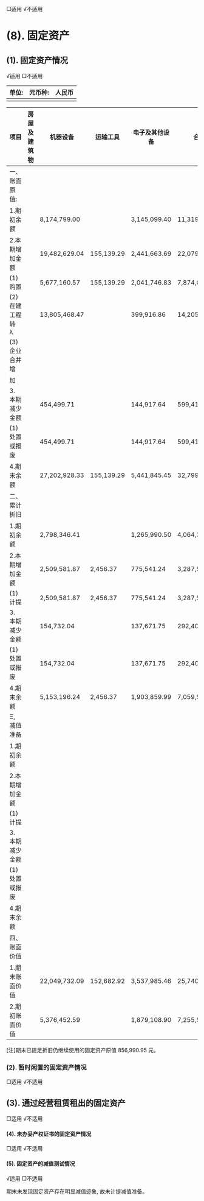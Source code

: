 □适用 √不适用

# (8). 固定资产

## (1). 固定资产情况

√适用 □不适用

| 单位: | 元币种: | 人民币 |
|-----|------|-----|
|     |      |     |

| 项目             | 房屋及建筑<br>物 | 机器设备          | 运输工具       | 电子及其他设备      | 合计            |
|----------------|------------|---------------|------------|--------------|---------------|
| 一、账面原值:        |            |               |            |              |               |
| 1.期初余额         |            | 8,174,799.00  |            | 3,145,099.40 | 11,319,898.40 |
| 2.本期增加金额       |            | 19,482,629.04 | 155,139.29 | 2,441,663.69 | 22,079,432.02 |
| (1) 购置         |            | 5,677,160.57  | 155,139.29 | 2,041,746.83 | 7,874,046.69  |
| (2) 在建工程转<br>λ |            | 13,805,468.47 |            | 399,916.86   | 14,205,385.33 |
| (3) 企业合并增      |            |               |            |              |               |
| 加              |            |               |            |              |               |
| 3. 本期减少金额      |            | 454,499.71    |            | 144,917.64   | 599,417.35    |
| (1) 处置或报废      |            | 454,499.71    |            | 144,917.64   | 599,417.35    |
| 4.期末余额         |            | 27,202,928.33 | 155,139.29 | 5,441,845.45 | 32,799,913.07 |
| 二、累计折旧         |            |               |            |              |               |
| 1.期初余额         |            | 2,798,346.41  |            | 1,265,990.50 | 4,064,336.91  |
| 2.本期增加金额       |            | 2,509,581.87  | 2,456.37   | 775,541.24   | 3,287,579.48  |
| (1) 计提         |            | 2,509,581.87  | 2,456.37   | 775,541.24   | 3,287,579.48  |
| 3. 本期减少金额      |            | 154,732.04    |            | 137,671.75   | 292,403.79    |
| (1) 处置或报废      |            | 154,732.04    |            | 137,671.75   | 292,403.79    |
| 4.期末余额         |            | 5,153,196.24  | 2,456.37   | 1,903,859.99 | 7,059,512.60  |
| Ξ,<br>减值准备     |            |               |            |              |               |
| 1.期初余额         |            |               |            |              |               |
| 2.本期增加金额       |            |               |            |              |               |
| (1) 计提         |            |               |            |              |               |
| 3. 本期减少金额      |            |               |            |              |               |
| (1) 处置或报废      |            |               |            |              |               |
| 4.期末余额         |            |               |            |              |               |
| 四、账面价值         |            |               |            |              |               |
| 1.期末账面价值       |            | 22,049,732.09 | 152,682.92 | 3,537,985.46 | 25,740,400.47 |
| 2.期初账面价值       |            | 5,376,452.59  |            | 1,879,108.90 | 7,255,561.49  |

[注]期末已提足折旧仍继续使用的固定资产原值 856,990.95 元。

### (2). 暂时闲置的固定资产情况

□适用 √不适用

## (3). 通过经营租赁租出的固定资产

□适用 √不适用

#### (4). 未办妥产权证书的固定资产情况

□适用 √不适用

#### (5). 固定资产的减值测试情况

√适用 □不适用

期末未发现固定资产存在明显减值迹象, 故未计提减值准备。